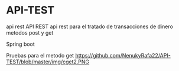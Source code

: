 # API-TEST
api rest
API REST 
api rest para el tratado de transacciones de  dinero  metodos post y get 

Spring boot 

Pruebas para el metodo get
https://github.com/NenukyRafa22/API-TEST/blob/master/img/cget2.PNG



